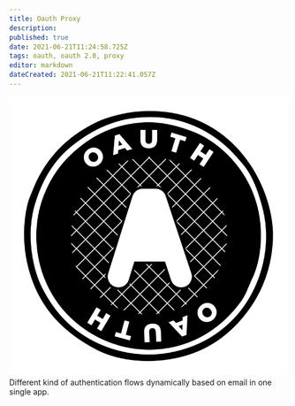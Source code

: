```yaml
---
title: Oauth Proxy
description: 
published: true
date: 2021-06-21T11:24:58.725Z
tags: oauth, oauth 2.0, proxy
editor: markdown
dateCreated: 2021-06-21T11:22:41.057Z
---
```


![800px-oauth_logo.svg[1].png](/800px-oauth_logo.svg[1].png)Different kind of authentication flows dynamically based on email in one single app.